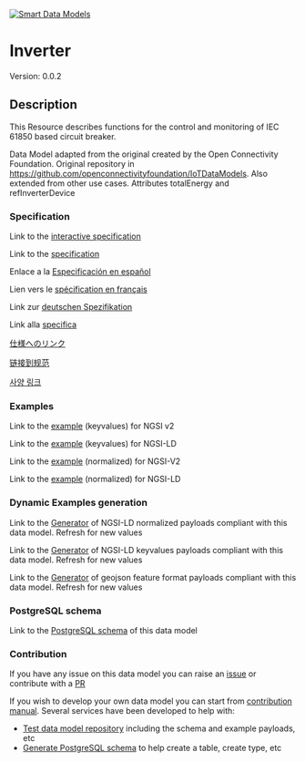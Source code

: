 [![Smart Data Models](https://smartdatamodels.org/wp-content/uploads/2022/01/SmartDataModels_logo.png "Logo")](https://smartdatamodels.org)
# Inverter
Version: 0.0.2

## Description 

This Resource describes functions for the control and monitoring of IEC 61850 based circuit breaker.

Data Model adapted from the original created by the Open Connectivity Foundation. Original repository in https://github.com/openconnectivityfoundation/IoTDataModels. Also extended from other use cases. Attributes totalEnergy and refInverterDevice
### Specification

Link to the [interactive specification](https://swagger.lab.fiware.org/?url=https://smart-data-models.github.io/dataModel.OCF/Inverter/swagger.yaml)

Link to the [specification](https://github.com/smart-data-models/dataModel.OCF/blob/master/Inverter/doc/spec.md)

Enlace a la [Especificación en español](https://github.com/smart-data-models/dataModel.OCF/blob/master/Inverter/doc/spec_ES.md)

Lien vers le [spécification en français](https://github.com/smart-data-models/dataModel.OCF/blob/master/Inverter/doc/spec_FR.md)

Link zur [deutschen Spezifikation](https://github.com/smart-data-models/dataModel.OCF/blob/master/Inverter/doc/spec_DE.md)

Link alla [specifica](https://github.com/smart-data-models/dataModel.OCF/blob/master/Inverter/doc/spec_IT.md)

[仕様へのリンク](https://github.com/smart-data-models/dataModel.OCF/blob/master/Inverter/doc/spec_JA.md)

[链接到规范](https://github.com/smart-data-models/dataModel.OCF/blob/master/Inverter/doc/spec_ZH.md)

[사양 링크](https://github.com/smart-data-models/dataModel.OCF/blob/master/Inverter/doc/spec_KO.md)
### Examples

Link to the [example](https://smart-data-models.github.io/dataModel.OCF/Inverter/examples/example.json) (keyvalues) for NGSI v2

Link to the [example](https://smart-data-models.github.io/dataModel.OCF/Inverter/examples/example.jsonld) (keyvalues) for NGSI-LD

Link to the [example](https://smart-data-models.github.io/dataModel.OCF/Inverter/examples/example-normalized.json) (normalized) for NGSI-V2

Link to the [example](https://smart-data-models.github.io/dataModel.OCF/Inverter/examples/example-normalized.jsonld) (normalized) for NGSI-LD
### Dynamic Examples generation

Link to the [Generator](https://smartdatamodels.org/extra/ngsi-ld_generator.php?schemaUrl=https://raw.githubusercontent.com/smart-data-models/dataModel.OCF/master/Inverter/schema.json&email=info@smartdatamodels.org) of NGSI-LD normalized payloads compliant with this data model. Refresh for new values

Link to the [Generator](https://smartdatamodels.org/extra/ngsi-ld_generator_keyvalues.php?schemaUrl=https://raw.githubusercontent.com/smart-data-models/dataModel.OCF/master/Inverter/schema.json&email=info@smartdatamodels.org) of NGSI-LD keyvalues payloads compliant with this data model. Refresh for new values

Link to the [Generator](https://smartdatamodels.org/extra/geojson_features_generator.php?schemaUrl=https://raw.githubusercontent.com/smart-data-models/dataModel.OCF/master/Inverter/schema.json&email=info@smartdatamodels.org) of geojson feature format payloads compliant with this data model. Refresh for new values
### PostgreSQL schema

Link to the [PostgreSQL schema](https://github.com/smart-data-models/dataModel.OCF/blob/master/Inverter/schema.sql) of this data model
### Contribution

 If you have any issue on this data model you can raise an [issue](https://github.com/smart-data-models/dataModel.OCF/issues)  or contribute with a [PR](https://github.com/smart-data-models/dataModel.OCF/pulls)

 If you wish to develop your own data model you can start from [contribution manual](https://bit.ly/contribution_manual). Several services have been developed to help with: 
 - [Test data model repository](https://smartdatamodels.org/index.php/data-models-contribution-api/) including the schema and example payloads, etc
 - [Generate PostgreSQL schema](https://smartdatamodels.org/index.php/sql-service/) to help create a table, create type, etc